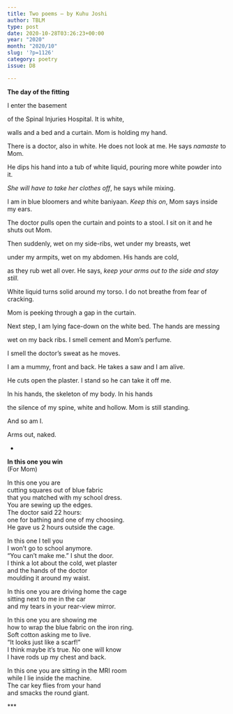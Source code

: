 ```yaml
---
title: Two poems – by Kuhu Joshi
author: TBLM
type: post
date: 2020-10-28T03:26:23+00:00
year: "2020"
month: "2020/10"
slug: '?p=1126'
category: poetry
issue: D8

---
```

**The day of the fitting**

I enter the basement

of the Spinal Injuries Hospital. It is white,

walls and a bed and a curtain. Mom is holding my hand.

There is a doctor, also in white. He does not look at me. He says _namaste_ to Mom.

He dips his hand into a tub of white liquid, pouring more white powder into it.

_She will have to take her clothes off_, he says while mixing.

I am in blue bloomers and white baniyaan. _Keep this on_, Mom says inside my ears.

The doctor pulls open the curtain and points to a stool. I sit on it and he shuts out Mom.

Then suddenly, wet on my side-ribs, wet under my breasts, wet

under my armpits, wet on my abdomen. His hands are cold,

as they rub wet all over. He says, _keep your arms out to the side and stay still._

White liquid turns solid around my torso. I do not breathe from fear of cracking.

Mom is peeking through a gap in the curtain.

Next step, I am lying face-down on the white bed. The hands are messing

wet on my back ribs. I smell cement and Mom’s perfume.

I smell the doctor’s sweat as he moves.

I am a mummy, front and back. He takes a saw and I am alive.

He cuts open the plaster. I stand so he can take it off me.

In his hands, the skeleton of my body. In his hands

the silence of my spine, white and hollow. Mom is still standing.

And so am I.

Arms out, naked.

*

**In this one you win**  
(For Mom)

In this one you are  
cutting squares out of blue fabric  
that you matched with my school dress.  
You are sewing up the edges.  
The doctor said 22 hours:  
one for bathing and one of my choosing.  
He gave us 2 hours outside the cage.

In this one I tell you  
I won’t go to school anymore.  
“You can’t make me.” I shut the door.  
I think a lot about the cold, wet plaster  
and the hands of the doctor  
moulding it around my waist.

In this one you are driving home the cage  
sitting next to me in the car  
and my tears in your rear-view mirror.

In this one you are showing me  
how to wrap the blue fabric on the iron ring.  
Soft cotton asking me to live.  
“It looks just like a scarf!”  
I think maybe it’s true. No one will know  
I have rods up my chest and back.

In this one you are sitting in the MRI room  
while I lie inside the machine.  
The car key flies from your hand  
and smacks the round giant.

\***

